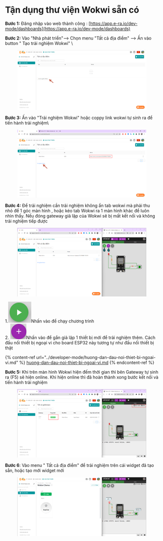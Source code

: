 # Tận dụng thư viện Wokwi sẵn có

**Bước 1:** Đăng nhập vào web thành công : [https://app.e-ra.io/dev-mode/dashboards](https://app.e-ra.io/dev-mode/dashboards)

**Bước 2:** Vào "Nhà phát triển"--> Chọn menu "Tất cả địa điểm" --> Ấn vào button " Tạo trải nghiệm Wokwi" \


<figure><img src="../.gitbook/assets/image (61) (1).png" alt=""><figcaption></figcaption></figure>

**Bước 3:** Ấn vào "Trải nghiệm Wokwi" hoặc coppy link  wokwi tự sinh ra để tiến hành trải nghiệm\


<figure><img src="../.gitbook/assets/image (58) (1).png" alt=""><figcaption></figcaption></figure>

**Bước 4:** Để trải nghiệm cần <mark style="color:red;"></mark> trải nghiệm không ẩn tab wokwi mà phải thu nhỏ để 1 góc màn hình , hoặc kéo tab Wokwi ra 1 màn hình khác để luôn nhìn thấy. Nếu đóng gateway giả lập của Wokwi sẽ bị mất kết nối và không trải nghiệm tiếp được

<figure><img src="../.gitbook/assets/image (56).png" alt=""><figcaption></figcaption></figure>

1.<img src="../.gitbook/assets/image (3).png" alt="" data-size="line">Nhấn vào để chạy chương trình\
2\. <img src="../.gitbook/assets/image (59).png" alt="" data-size="line">Nhấn vào để gắn giả lập 1 thiết bị mới để trải nghiệm thêm.  Cách đấu nối thiết bị ngoại vi cho board ESP32 này tương tự như đấu nối thiết bị thật

{% content-ref url="../developer-mode/huong-dan-dau-noi-thiet-bi-ngoai-vi.md" %}
[huong-dan-dau-noi-thiet-bi-ngoai-vi.md](../developer-mode/huong-dan-dau-noi-thiet-bi-ngoai-vi.md)
{% endcontent-ref %}

**Bước 5:** Khi trên màn hình Wokwi hiện đếm thời gian thì bên Gateway tự sinh ra (F5) sẽ hiện online. Khi hiện online thì đã hoàn thành xong bước kết nối và tiến hành trải nghiệm

<figure><img src="../.gitbook/assets/image (62).png" alt=""><figcaption></figcaption></figure>

**Bước 6**: Vào menu " Tất cả địa điểm" để trải nghiệm trên cái widget đã tạo sẳn, hoặc tạo mới widget mới

<figure><img src="../.gitbook/assets/image (53) (1).png" alt=""><figcaption></figcaption></figure>

